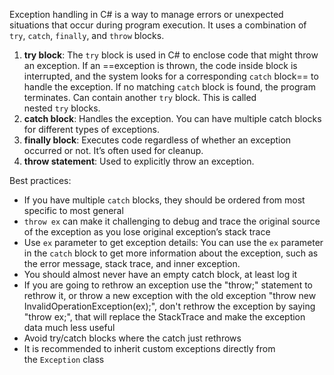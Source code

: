 Exception handling in C# is a way to manage errors or unexpected situations that occur during program execution. It uses a combination of `try`, `catch`, `finally`, and `throw` blocks.
1. **try block**: The `try` block is used in C# to enclose code that might throw an exception. If an ==exception is thrown, the code inside block is interrupted, and the system looks for a corresponding `catch` block== to handle the exception. If no matching `catch` block is found, the program terminates. Сan contain another `try` block. This is called nested `try` blocks.
2. **catch block**: Handles the exception. You can have multiple catch blocks for different types of exceptions.
3. **finally block**: Executes code regardless of whether an exception occurred or not. It’s often used for cleanup.
4. **throw statement**: Used to explicitly throw an exception.

Best practices:
- If you have multiple `catch` blocks, they should be ordered from most specific to most general
- `throw ex` can make it challenging to debug and trace the original source of the exception as you lose original exception’s stack trace
- Use `ex` parameter to get exception details: You can use the `ex` parameter in the `catch` block to get more information about the exception, such as the error message, stack trace, and inner exception.
- You should almost never have an empty catch block, at least log it
- If you are going to rethrow an exception use the "throw;" statement to rethrow it, or throw a new exception with the old exception "throw new InvalidOperationException(ex);", don't rethrow the exception by saying "throw ex;", that will replace the StackTrace and make the exception data much less useful
- Avoid try/catch blocks where the catch just rethrows
- It is recommended to inherit custom exceptions directly from the `Exception` class

